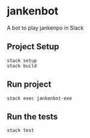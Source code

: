 # jankenbot

A bot to play jankenpo in Slack

## Project Setup

```
stack setup
stack build
```

## Run project

```
stack exec jankenbot-exe
```

## Run the tests

```
stack test
```
